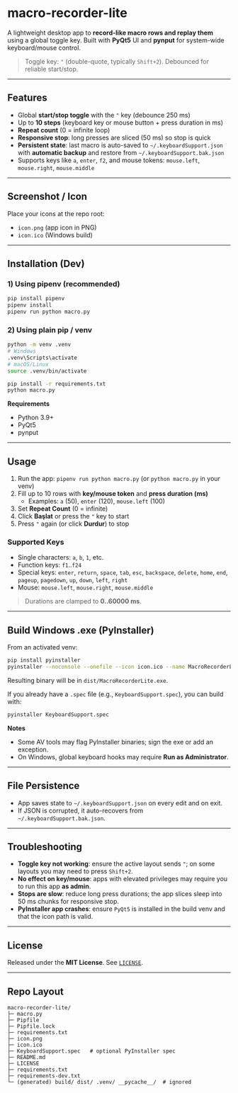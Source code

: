 # macro-recorder-lite

A lightweight desktop app to **record-like macro rows and replay them** using a global toggle key. Built with **PyQt5** UI and **pynput** for system-wide keyboard/mouse control.

> Toggle key: `"` (double-quote, typically `Shift+2`). Debounced for reliable start/stop.

---

## Features

- Global **start/stop toggle** with the `"` key (debounce 250 ms)
- Up to **10 steps** (keyboard key or mouse button + press duration in ms)
- **Repeat count** (0 = infinite loop)
- **Responsive stop**: long presses are sliced (50 ms) so stop is quick
- **Persistent state**: last macro is auto-saved to `~/.keyboardSupport.json` with **automatic backup** and restore from `~/.keyboardSupport.bak.json`
- Supports keys like `a`, `enter`, `f2`, and mouse tokens: `mouse.left`, `mouse.right`, `mouse.middle`

---

## Screenshot / Icon

Place your icons at the repo root:

- `icon.png` (app icon in PNG)
- `icon.ico` (Windows build)

---

## Installation (Dev)

### 1) Using pipenv (recommended)

```bash
pip install pipenv
pipenv install
pipenv run python macro.py
```

### 2) Using plain pip / venv

```bash
python -m venv .venv
# Windows
.venv\Scripts\activate
# macOS/Linux
source .venv/bin/activate

pip install -r requirements.txt
python macro.py
```

**Requirements**

- Python 3.9+
- PyQt5
- pynput

---

## Usage

1. Run the app: `pipenv run python macro.py` (or `python macro.py` in your venv)
2. Fill up to 10 rows with **key/mouse token** and **press duration (ms)**
   - Examples: `a` (50), `enter` (120), `mouse.left` (100)
3. Set **Repeat Count** (0 = infinite)
4. Click **Başlat** or press the `"` key to start
5. Press `"` again (or click **Durdur**) to stop

### Supported Keys

- Single characters: `a`, `b`, `1`, etc.
- Function keys: `f1`..`f24`
- Special keys: `enter`, `return`, `space`, `tab`, `esc`, `backspace`, `delete`, `home`, `end`, `pageup`, `pagedown`, `up`, `down`, `left`, `right`
- Mouse: `mouse.left`, `mouse.right`, `mouse.middle`

> Durations are clamped to **0..60000 ms**.

---

## Build Windows .exe (PyInstaller)

From an activated venv:

```bash
pip install pyinstaller
pyinstaller --noconsole --onefile --icon icon.ico --name MacroRecorderLite macro.py
```

Resulting binary will be in `dist/MacroRecorderLite.exe`.

If you already have a `.spec` file (e.g., `KeyboardSupport.spec`), you can build with:

```bash
pyinstaller KeyboardSupport.spec
```

**Notes**

- Some AV tools may flag PyInstaller binaries; sign the exe or add an exception.
- On Windows, global keyboard hooks may require **Run as Administrator**.

---

## File Persistence

- App saves state to `~/.keyboardSupport.json` on every edit and on exit.
- If JSON is corrupted, it auto-recovers from `~/.keyboardSupport.bak.json`.

---

## Troubleshooting

- **Toggle key not working**: ensure the active layout sends `"`; on some layouts you may need to press `Shift+2`.
- **No effect on key/mouse**: apps with elevated privileges may require you to run this app **as admin**.
- **Stops are slow**: reduce long press durations; the app slices sleep into 50 ms chunks for responsive stop.
- **PyInstaller app crashes**: ensure `PyQt5` is installed in the build venv and that the icon path is valid.

---

## License

Released under the **MIT License**. See [`LICENSE`](LICENSE).

---

## Repo Layout

```
macro-recorder-lite/
├─ macro.py
├─ Pipfile
├─ Pipfile.lock
├─ requirements.txt
├─ icon.png
├─ icon.ico
├─ KeyboardSupport.spec   # optional PyInstaller spec
├─ README.md
├─ LICENSE
├─ requirements.txt
├─ requirements-dev.txt
└─ (generated) build/ dist/ .venv/ __pycache__/  # ignored
```
